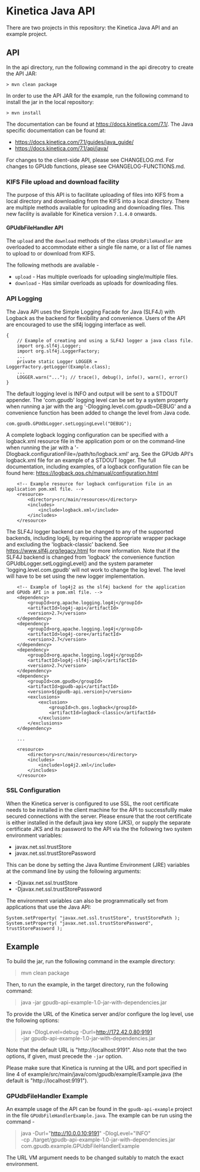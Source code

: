 # Kinetica Java API


There are two projects in this repository: the Kinetica Java API and an example
project.

## API

In the api directory, run the following command in the api direcotry to create
the API JAR:

```
> mvn clean package
```


In order to use the API JAR for the example, run the following command to
install the jar in the local repository:

```
> mvn install
```


The documentation can be found at https://docs.kinetica.com/7.1/.
The Java specific documentation can be found at:

* https://docs.kinetica.com/7.1/guides/java_guide/
* https://docs.kinetica.com/7.1/api/java/


For changes to the client-side API, please see CHANGELOG.md.  For changes
to GPUdb functions, please see CHANGELOG-FUNCTIONS.md.


### KIFS File upload and download facility

The purpose of this API is to facilitate uploading of files into KIFS from a
local directory and downloading from the KIFS into a local directory. There
are multiple methods available for uploading and downloading files. This new
facility is available for Kinetica version `7.1.4.0` onwards.

#### GPUdbFileHandler API

The `upload` and the `download` methods of the class `GPUdbFileHandler` are
overloaded to accommodate either a single file name, or a list of file names to
upload to or download from KIFS.

The following methods are available -
-    `upload` - Has multiple overloads for uploading single/multiple files.
-    `download` - Has similar overloads as uploads for downloading files.



### API Logging

The Java API uses the Simple Logging Facade for Java (SLF4J) with Logback as
the backend for flexibility and convenience. Users of the API are encouraged to
use the slf4j logging interface as well.

```
{
    // Example of creating and using a SLF4J logger a java class file.
    import org.slf4j.Logger;
    import org.slf4j.LoggerFactory;
    ...
    private static Logger LOGGER = LoggerFactory.getLogger(Example.class);
    ...
    LOGGER.warn("..."); // trace(), debug(), info(), warn(), error()
}
```

The default logging level is INFO and output will be sent to a STDOUT appender.
The 'com.gpudb' logging level can be set by a system property when running a jar
with the arg '-Dlogging.level.com.gpudb=DEBUG' and a convenience function has
been added to change the level from Java code.

```
com.gpudb.GPUdbLogger.setLoggingLevel("DEBUG");
```

A complete logback logging configuration can be specified with a
logback.xml resource file in the application pom or on the
command-line when running the jar with a
'-Dlogback.configurationFile=/path/to/logback.xml' arg.
See the GPUdb API's logback.xml file for an example of a STDOUT logger.
The full documentation, including examples, of a logback configuration
file can be found here: https://logback.qos.ch/manual/configuration.html

```
    <!-- Example resource for logback configuration file in an application pom.xml file. -->
    <resource>
        <directory>src/main/resources</directory>
        <includes>
            <include>logback.xml</include>
        </includes>
    </resource>
```

The SLF4J logger backend can be changed to any of the supported backends,
including log4j, by requiring the appropriate wrapper package and excluding the
'logback-classic' backend. See https://www.slf4j.org/legacy.html for
more information. Note that if the SLF4J backend is changed from 'logback' the
convenience function GPUdbLogger.setLoggingLevel() and the system parameter
'logging.level.com.gpudb' will not work to change the log level. The level
will have to be set using the new logger implementation.

```
    <!-- Example of log4j2 as the slf4j backend for the application and GPUdb API in a pom.xml file. -->
    <dependency>
        <groupId>org.apache.logging.log4j</groupId>
        <artifactId>log4j-api</artifactId>
        <version>2.7</version>
    </dependency>
    <dependency>
        <groupId>org.apache.logging.log4j</groupId>
        <artifactId>log4j-core</artifactId>
        <version>2.7</version>
    </dependency>
    <dependency>
        <groupId>org.apache.logging.log4j</groupId>
        <artifactId>log4j-slf4j-impl</artifactId>
        <version>2.7</version>
    </dependency>
    <dependency>
        <groupId>com.gpudb</groupId>
        <artifactId>gpudb-api</artifactId>
        <version>${gpudb-api.version}</version>
        <exclusions>
            <exclusion>
                <groupId>ch.qos.logback</groupId>
                <artifactId>logback-classic</artifactId>
            </exclusion>
        </exclusions>
    </dependency>

    ...

    <resource>
        <directory>src/main/resources</directory>
        <includes>
            <include>log4j2.xml</include>
        </includes>
    </resource>
```



### SSL Configuration

When the Kinetica server is configured to use SSL, the root certificate needs
to be installed in the client machine for the API to successfullly make secured
connections with the server.  Please ensure that the root certificate is either
installed in the default java key store (JKS), or supply the separate certificate
JKS and its password to the API via the the following two system environment
variables:

*   javax.net.ssl.trustStore
*   javax.net.ssl.trustStorePassword

This can be done by setting the Java Runtime Environment (JRE) variables at the
command line by using the following arguments:

*   -Djavax.net.ssl.trustStore
*   -Djavax.net.ssl.trustStorePassword

The environment variables can also be programmatically set from applications
that use the Java API:

```
System.setProperty( "javax.net.ssl.trustStore", trustStorePath );
System.setProperty( "javax.net.ssl.trustStorePassword", trustStorePassword );
```



## Example

To build the jar, run the following command in the example directory:

> mvn clean package


Then, to run the example, in the target directory, run the following command:

> java -jar gpudb-api-example-1.0-jar-with-dependencies.jar

To provide the URL of the Kinetica server and/or configure the log level,
use the following options:

> java -DlogLevel=debug -Durl=http://172.42.0.80:9191 \
     -jar gpudb-api-example-1.0-jar-with-dependencies.jar

Note that the default URL is "http://localhost:9191".
Also note that the two options, if given, must precede the `-jar` option.

Please make sure that Kinetica is running at the URL and port specified in
line 4 of example/src/main/java/com/gpudb/example/Example.java (the default
is "http://localhost:9191").

### GPUdbFileHandler Example
An example usage of the API can be found in the `gpudb-api-example` project
in the file `GPUdbFileHandlerExample.java`. The example can be run using the
command -

> java -Durl="http://10.0.0.10:9191" -DlogLevel="INFO" \
-cp ./target/gpudb-api-example-1.0-jar-with-dependencies.jar \
com.gpudb.example.GPUdbFileHandlerExample

The URL VM argument needs to be changed suitably to match the exact environment.
